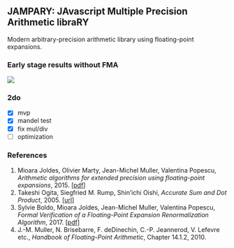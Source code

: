 ## JAMPARY: JAvascript Multiple Precision Arithmetic libraRY

Modern arbitrary-precision arithmetic library using floating-point expansions.

### Early stage results without FMA
![](https://habrastorage.org/webt/dd/4u/ku/dd4ukummfiy1zxghmc-noyxh5cq.png)

### 2do
- [x] mvp
- [x] mandel test
- [x] fix mul/div
- [ ] optimization

### References
1. Mioara Joldes, Olivier Marty, Jean-Michel Muller, Valentina Popescu,
  *Arithmetic algorithms for extended precision using floating-point expansions*, 2015.
  [[pdf](https://hal.archives-ouvertes.fr/hal-01111551v2/document)]
2. Takeshi Ogita, Siegfried M. Rump, Shin’ichi Oishi,
  *Accurate Sum and Dot Product*, 2005.
  [[url](https://www.researchgate.net/publication/220411325_Accurate_Sum_and_Dot_Product)]
3. Sylvie Boldo, Mioara Joldes, Jean-Michel Muller, Valentina Popescu,
  *Formal Verification of a Floating-Point Expansion Renormalization Algorithm*, 2017.
  [[pdf](https://hal.archives-ouvertes.fr/hal-01512417/document)]
4. J.-M. Muller, N. Brisebarre, F. deDinechin, C.-P. Jeannerod, V. Lefevre etc.,
  *Handbook of Floating-Point Arithmetic*, Chapter 14.1.2, 2010.
